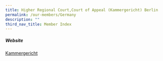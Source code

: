```yaml
---
title: Higher Regional Court,Court of Appeal (Kammergericht) Berlin
permalink: /our-members/Germany
description: ""
third_nav_title: Member Index
---
```

##### Website

[Kammergericht](https://www.berlin.de/gerichte/kammergericht/)